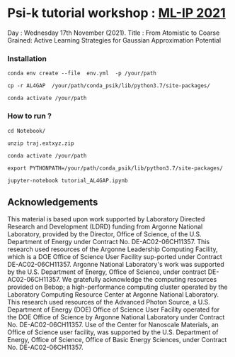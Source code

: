 #  Psi-k tutorial workshop : [ML-IP 2021](https://www.mlip-workshop-2021.xyz)

Day : Wednesday 17th November (2021).
Title : From Atomistic to Coarse Grained: Active Learning Strategies for Gaussian Approximation Potential 

### Installation 

```
conda env create --file  env.yml  -p /your/path

cp -r AL4GAP  /your/path/conda_psik/lib/python3.7/site-packages/

conda activate /your/path

```

### How to run ?

```
cd Notebook/

unzip traj.extxyz.zip

conda activate /your/path

export PYTHONPATH=/your/path/conda_psik/lib/python3.7/site-packages/

jupyter-notebook tutorial_AL4GAP.ipynb

```



## Acknowledgements
This material is based upon work supported by Laboratory Directed Research and Development (LDRD) funding from Argonne National Laboratory, provided by the Director, Office of Science, of the U.S. Department of Energy under Contract No. DE-AC02-06CH11357. This research used resources of the Argonne Leadership Computing Facility, which is a DOE Office of Science User Facility sup-ported under Contract DE-AC02-06CH11357. Argonne National Laboratory's work was supported by the U.S. Department of Energy, Office of Science, under contract DE-AC02-06CH11357. We gratefully acknowledge the computing resources provided on Bebop; a high-performance computing cluster operated by the Laboratory Computing Resource Center at Argonne National Laboratory. This research used resources of the Advanced Photon Source, a U.S. Department of Energy (DOE) Office of Science User Facility operated for the DOE Office of Science by Argonne National Laboratory under Contract No. DE-AC02-06CH11357. Use of the Center for Nanoscale Materials, an Office of Science user facility, was supported by the U.S. Department of Energy, Office of Science, Office of Basic Energy Sciences, under Contract No. DE-AC02-06CH11357.
